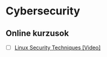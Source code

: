 # Cybersecurity

## Online kurzusok

- [ ] [Linux Security Techniques [Video]](https://subscription.packtpub.com/video/security/9781835887042/p1/video1_1/overview)